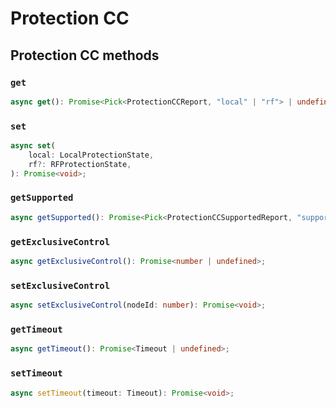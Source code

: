 # Protection CC

## Protection CC methods

### `get`

```ts
async get(): Promise<Pick<ProtectionCCReport, "local" | "rf"> | undefined>;
```

### `set`

```ts
async set(
	local: LocalProtectionState,
	rf?: RFProtectionState,
): Promise<void>;
```

### `getSupported`

```ts
async getSupported(): Promise<Pick<ProtectionCCSupportedReport, "supportsExclusiveControl" | "supportsTimeout" | "supportedLocalStates" | "supportedRFStates"> | undefined>;
```

### `getExclusiveControl`

```ts
async getExclusiveControl(): Promise<number | undefined>;
```

### `setExclusiveControl`

```ts
async setExclusiveControl(nodeId: number): Promise<void>;
```

### `getTimeout`

```ts
async getTimeout(): Promise<Timeout | undefined>;
```

### `setTimeout`

```ts
async setTimeout(timeout: Timeout): Promise<void>;
```
